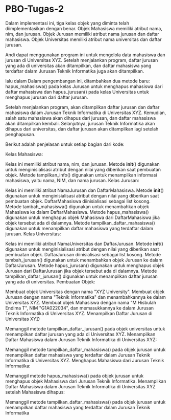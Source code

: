 # PBO-Tugas-2

Dalam implementasi ini, tiga kelas objek yang diminta telah diimplementasikan dengan benar. Objek Mahasiswa memiliki atribut nama, nim, dan jurusan. Objek Jurusan memiliki atribut nama jurusan dan daftar mahasiswa. Objek Universitas memiliki atribut nama universitas dan daftar jurusan.

Andi dapat menggunakan program ini untuk mengelola data mahasiswa dan jurusan di Universitas XYZ. Setelah menjalankan program, daftar jurusan yang ada di universitas akan ditampilkan, dan daftar mahasiswa yang terdaftar dalam Jurusan Teknik Informatika juga akan ditampilkan.

lalu dalam Dalam pengembangan ini, ditambahkan dua metode baru: hapus_mahasiswa() pada kelas Jurusan untuk menghapus mahasiswa dari daftar mahasiswa dan hapus_jurusan() pada kelas Universitas untuk menghapus jurusan dari daftar jurusan.

Setelah menjalankan program, akan ditampilkan daftar jurusan dan daftar mahasiswa dalam Jurusan Teknik Informatika di Universitas XYZ. Kemudian, salah satu mahasiswa akan dihapus dari jurusan, dan daftar mahasiswa akan ditampilkan kembali. Selanjutnya, jurusan Teknik Informatika akan dihapus dari universitas, dan daftar jurusan akan ditampilkan lagi setelah penghapusan.

Berikut adalah penjelasan untuk setiap bagian dari kode:

Kelas Mahasiswa:

Kelas ini memiliki atribut nama, nim, dan jurusan.
Metode __init__() digunakan untuk menginisialisasi atribut dengan nilai yang diberikan saat pembuatan objek.
Metode tampilkan_info() digunakan untuk menampilkan informasi mahasiswa, yaitu nama, NIM, dan nama jurusan.
Kelas Jurusan:

Kelas ini memiliki atribut NamaJurusan dan DaftarMahasiswa.
Metode __init__() digunakan untuk menginisialisasi atribut dengan nilai yang diberikan saat pembuatan objek. DaftarMahasiswa diinisialisasi sebagai list kosong.
Metode tambah_mahasiswa() digunakan untuk menambahkan objek Mahasiswa ke dalam DaftarMahasiswa.
Metode hapus_mahasiswa() digunakan untuk menghapus objek Mahasiswa dari DaftarMahasiswa jika objek tersebut ada di dalamnya.
Metode tampilkan_daftar_mahasiswa() digunakan untuk menampilkan daftar mahasiswa yang terdaftar dalam jurusan.
Kelas Universitas:

Kelas ini memiliki atribut NamaUniversitas dan DaftarJurusan.
Metode __init__() digunakan untuk menginisialisasi atribut dengan nilai yang diberikan saat pembuatan objek. DaftarJurusan diinisialisasi sebagai list kosong.
Metode tambah_jurusan() digunakan untuk menambahkan objek Jurusan ke dalam DaftarJurusan.
Metode hapus_jurusan() digunakan untuk menghapus objek Jurusan dari DaftarJurusan jika objek tersebut ada di dalamnya.
Metode tampilkan_daftar_jurusan() digunakan untuk menampilkan daftar jurusan yang ada di universitas.
Pembuatan Objek:

Membuat objek Universitas dengan nama "XYZ University".
Membuat objek Jurusan dengan nama "Teknik Informatika" dan menambahkannya ke dalam Universitas XYZ.
Membuat objek Mahasiswa dengan nama "M Hisbulah Endima T", NIM "G1A022034", dan memasukkannya ke dalam Jurusan Teknik Informatika di Universitas XYZ.
Menampilkan Daftar Jurusan di Universitas XYZ:

Memanggil metode tampilkan_daftar_jurusan() pada objek universitas untuk menampilkan daftar jurusan yang ada di Universitas XYZ.
Menampilkan Daftar Mahasiswa dalam Jurusan Teknik Informatika di Universitas XYZ:

Memanggil metode tampilkan_daftar_mahasiswa() pada objek jurusan untuk menampilkan daftar mahasiswa yang terdaftar dalam Jurusan Teknik Informatika di Universitas XYZ.
Menghapus Mahasiswa dari Jurusan Teknik Informatika:

Memanggil metode hapus_mahasiswa() pada objek jurusan untuk menghapus objek Mahasiswa dari Jurusan Teknik Informatika.
Menampilkan Daftar Mahasiswa dalam Jurusan Teknik Informatika di Universitas XYZ setelah Mahasiswa dihapus:

Memanggil metode tampilkan_daftar_mahasiswa() pada objek jurusan untuk menampilkan daftar mahasiswa yang terdaftar dalam Jurusan Teknik Informatika
